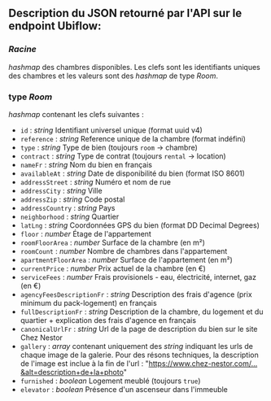 ## Description du JSON retourné par l'API sur le endpoint Ubiflow:

### *Racine*
*hashmap* des chambres disponibles. Les clefs sont les identifiants uniques des
chambres et les valeurs sont des *hashmap* de type *Room*.

### type *Room*
*hashmap* contenant les clefs suivantes :

- `id` :
		*string* Identifiant universel unique (format uuid v4)
- `reference` :
		*string* Reference unique de la chambre (format indéfini)
- `type` :
		*string* Type de bien (toujours `room` → chambre)
- `contract` :
		*string* Type de contrat (toujours `rental` → location)
- `nameFr` :
		*string* Nom du bien en français
- `availableAt` :
		*string* Date de disponibilité du bien (format ISO 8601)
- `addressStreet` :
		*string* Numéro et nom de rue
- `addressCity` :
		*string* Ville
- `addressZip` :
		*string* Code postal
- `addressCountry` :
		*string* Pays
- `neighborhood` :
		*string* Quartier
- `latLng` :
		*string* Coordonnées GPS du bien (format DD Decimal Degrees)
- `floor` :
		*number* Étage de l'appartement
- `roomFloorArea` :
		*number* Surface de la chambre (en m²)
- `roomCount` :
		*number* Nombre de chambres dans l'appartement
- `apartmentFloorArea` :
		*number* Surface de l'appartement (en m²)
- `currentPrice` :
		*number* Prix actuel de la chambre (en €)
- `serviceFees` :
		*number* Frais provisionels - eau, électricité, internet, gaz (en €)
- `agencyFeesDescriptionFr` :
		*string* Description des frais d'agence (prix minimum du pack-logement) en français
- `fullDescriptionFr` :
		*string* Description de la chambre, du logement et du quartier + explication des frais d'agence en français
- `canonicalUrlFr` :
		*string* Url de la page de description du bien sur le site Chez Nestor
- `gallery` :
		*array* contenant uniquement des *string* indiquant les urls de chaque image de la galerie. Pour des résons techniques, la description de l'image est inclue à la fin de l'url : "https://www.chez-nestor.com/…&alt=description+de+la+photo"
- `furnished` :
		*boolean* Logement meublé (toujours `true`)
- `elevator` :
		*boolean* Présence d'un ascenseur dans l'immeuble

